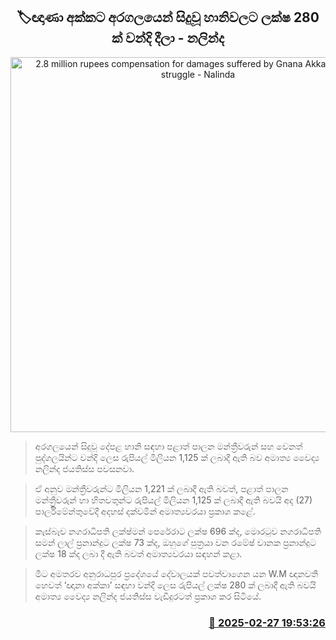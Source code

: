 <p align='center'><b><h2 align='center' title='2.8 million rupees compensation for damages suffered by Gnana Akka during the struggle - Nalinda'>🏷ඥාණා අක්කට අරගලයෙන් සිදුවූ හානිවලට ලක්ෂ 280 ක් වන්දි දීලා - නලින්ද</h2></b></p>
<p align='center'><img src='https://helakuru.sgp1.cdn.digitaloceanspaces.com/esana/images/lib/nalinda-jayathissa-parliment.jpg' width='600' alt='2.8 million rupees compensation for damages suffered by Gnana Akka during the struggle - Nalinda'></p>

> අරගලයෙන් සිදුවූ දේපළ හානි සඳහා පළාත් පාලන මන්ත්‍රීවරුන් සහ වෙනත් පුද්ගලයින්ට වන්දි ලෙස රුපියල් මිලියන 1,125 ක් ලබාදී ඇති බව අමාත්‍ය වෛද්‍ය නලින්ද ජයතිස්ස පවසනවා.

> ඒ අනුව මන්ත්‍රීවරුන්ට මිලියන 1,221 ක් ලබාදී ඇති බවත්, පළාත් පාලන මන්ත්‍රීවරුන් හා හිතවතුන්ට රුපියල් මිලියන 1,125 ක් ලබාදී ඇති බවයි අද (27) පාර්ලිමේන්තුවේදී අදහස් දක්වමින් අමාත්‍යවරයා ප්‍රකාශ කළේ.

> කැස්බෑව නගරාධිපති ලක්ෂ්මන් පෙරේරාට ලක්ෂ 696 ක්ද, මොරටුව නගරාධිපති සමන් ලාල් ප්‍රනාන්දුට ලක්ෂ 73 ක්ද, ඔහුගේ පුත්‍රයා වන රමේෂ් චානක ප්‍රනාන්දුට ලක්ෂ 18 ක්ද ලබා දී ඇති බවත් අමාත්‍යවරයා සඳහන් කළා.

> මීට අමතරව අනුරාධපුර ප්‍රදේශයේ දේවාලයක් පවත්වාගෙන යන W.M ඥානවතී හෙවත් ‘ඥානා අක්කා’ සඳහා වන්දි ලෙස රුපියල් ලක්ෂ 280 ක් ලබාදී ඇති බවයි අමාත්‍ය වෛද්‍ය නලින්ද ජයතිස්ස වැඩිදුරටත් ප්‍රකාශ කර සිටියේ.



<h3 align='right'><a href='https://www.helakuru.lk/esana/p/107881/'>📅 2025-02-27 19:53:26</a></h3>
